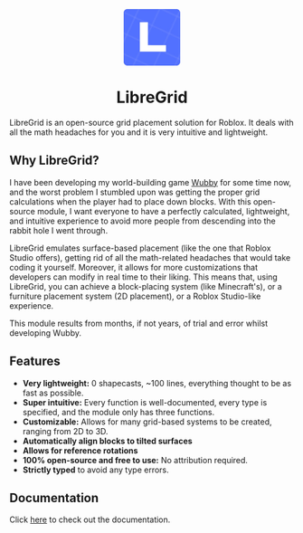 <div align="center">

<img align="center" src="./LibreGrid_Logo.png" width=100 height=100></img>

# LibreGrid 

</div>
  
LibreGrid is an open-source grid placement solution for Roblox. It deals with all the math headaches for you and it is very intuitive and lightweight. 

## Why LibreGrid?
I have been developing my world-building game [Wubby](https://www.roblox.com/games/12519560096/Wubby-TERRAIN-VR) for some time now, and the worst problem I stumbled upon was getting the proper grid calculations when the player had to place down blocks. With this open-source module, I want everyone to have a perfectly calculated, lightweight, and intuitive experience to avoid more people from descending into the rabbit hole I went through. 

LibreGrid emulates surface-based placement (like the one that Roblox Studio offers), getting rid of all the math-related headaches that would take coding it yourself. Moreover, it allows for more customizations that developers can modify in real time to their liking. This means that, using LibreGrid, you can achieve a block-placing system (like Minecraft's), or a furniture placement system (2D placement), or a Roblox Studio-like experience. 

This module results from months, if not years, of trial and error whilst developing Wubby.

## Features
- **Very lightweight:** 0 shapecasts, ~100 lines, everything thought to be as fast as possible.
- **Super intuitive:** Every function is well-documented, every type is specified, and the module only has three functions.
- **Customizable:** Allows for many grid-based systems to be created, ranging from 2D to 3D.
- **Automatically align blocks to tilted surfaces**
- **Allows for reference rotations**
- **100% open-source and free to use:** No attribution required.
- **Strictly typed** to avoid any type errors.

## Documentation
Click [here]() to check out the documentation.
